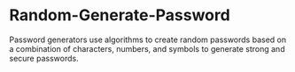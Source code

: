 # Random-Generate-Password
Password generators use algorithms to create random passwords based on a combination of characters, numbers, and symbols to generate strong and secure passwords.

